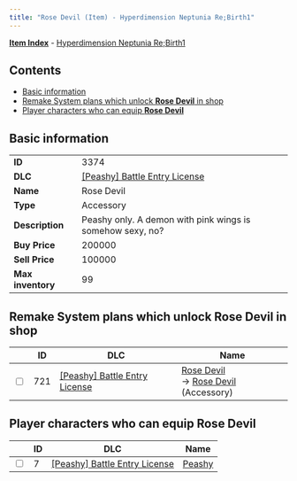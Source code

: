 ```yaml
---
title: "Rose Devil (Item) - Hyperdimension Neptunia Re;Birth1"
---
```


[**Item Index**](/neptunia/rb1/item/index.html) - [Hyperdimension Neptunia Re;Birth1](/neptunia/rb1)

## Contents

- [Basic information](#basic-information)
- [Remake System plans which unlock **Rose Devil** in shop](#remake-system-plans-which-unlock-rose-devil-in-shop)
- [Player characters who can equip **Rose Devil**](#player-characters-who-can-equip-rose-devil)

## Basic information

|   |   |
| -- | -- |
| **ID** | 3374 |
| **DLC** | [[Peashy] Battle Entry License](/neptunia/rb1/dlc/8-peashy.html) |
| **Name** | Rose Devil |
| **Type** | Accessory |
| **Description** | Peashy only. A demon with pink wings is somehow sexy, no? |
| **Buy Price** | 200000 |
| **Sell Price** | 100000 |
| **Max inventory** | 99 |


## Remake System plans which unlock **Rose Devil** in shop

|    | ID | DLC | Name |
| -- | -- | --- | ---- |
| <input type="checkbox" id="rb1-remake-8-721" class="trackbox" /> | 721 | [[Peashy] Battle Entry License](/neptunia/rb1/dlc/8-peashy.html) | [Rose Devil](/neptunia/rb1/remake/8-721-rose-devil.html)<br /> → [Rose Devil](/neptunia/rb1/item/8-3374-rose-devil.html) (Accessory) |


## Player characters who can equip **Rose Devil**

|    | ID | DLC | Name |
| -- | -- | --- | ---- |
| <input type="checkbox" id="rb1-player-8-7" class="trackbox" /> | 7 | [[Peashy] Battle Entry License](/neptunia/rb1/dlc/8-peashy.html) | [Peashy](/neptunia/rb1/player/8-7-peashy.html) |
